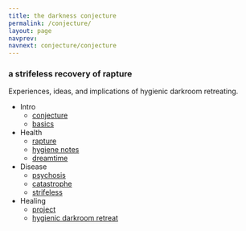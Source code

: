 ```yaml
---
title: the darkness conjecture
permalink: /conjecture/
layout: page
navprev: 
navnext: conjecture/conjecture
---
```


### a strifeless recovery of rapture

Experiences, ideas, and implications of hygienic darkroom retreating. 

- Intro
	- [conjecture](./conjecture/)
	- [basics](./basics/)
- Health
	- [rapture](./rapture/)
	- [hygiene notes](./hygiene-notes/)
	- [dreamtime](./dreamtime/)
- Disease
	- [psychosis](./psychosis/)
	- [catastrophe](./catastrophe/)
	- [strifeless](./strifeless/)
- Healing
	- [project](./project/)
	- [hygienic darkroom retreat](/)

<!---
- Proposals
	- [dome proposal](./dome-proposal)
	- [geodesic dome](./geodesic-dome)
	- [health proposal](./health-proposal)
--->
